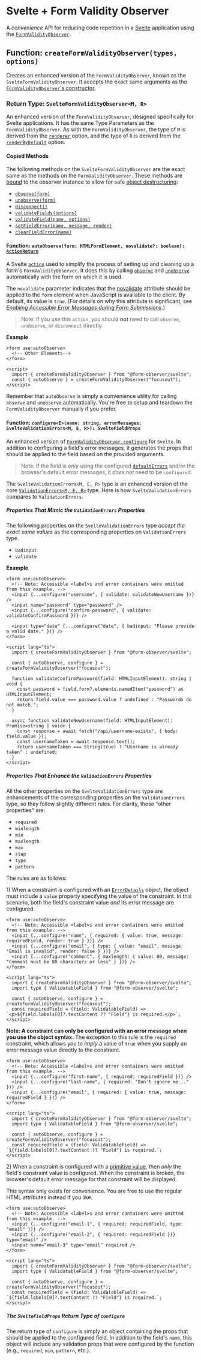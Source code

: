 # Svelte + Form Validity Observer

A _convenience_ API for reducing code repetition in a [Svelte](https://svelte.dev/) application using the [`FormValidityObserver`](../README.md).

## Function: `createFormValidityObserver(types, options)`

Creates an enhanced version of the `FormValidityObserver`, known as the `SvelteFormValidityObserver`. It accepts the exact same arguments as the [`FormValidityObserver`'s constructor](../README.md#constructor-formvalidityobservertypes-options).

### Return Type: `SvelteFormValidityObserver<M, R>`

An enhanced version of the `FormValidityObserver`, designed specifically for Svelte applications. It has the same Type Parameters as the `FormValidityObserver`. As with the `FormValidityObserver`, the type of `M` is derived from the [`renderer`](../README.md#form-validity-observer-options-renderer) option, and the type of `R` is derived from the [`renderByDefault`](../README.md#form-validity-observer-options-render-by-default) option.

#### Copied Methods

The following methods on the `SvelteFormValidityObserver` are the exact same as the methods on the `FormValidityObserver`. These methods are [bound](https://developer.mozilla.org/en-US/docs/Web/JavaScript/Reference/Global_objects/Function/bind) to the observer instance to allow for safe [object destructuring](https://developer.mozilla.org/en-US/docs/Web/JavaScript/Reference/Operators/Destructuring_assignment#object_destructuring):

- [`observe(form)`](../README.md#method-formvalidityobserverobserveform-htmlformelement-boolean)
- [`unobserve(form)`](../README.md#method-formvalidityobserverunobserveform-htmlformelement-boolean)
- [`disconnect()`](../README.md#method-formvalidityobserverdisconnect-void)
- [`validateFields(options)`](../README.md#method-formvalidityobservervalidatefieldsoptions-validatefieldsoptions-boolean--promiseboolean)
- [`validateField(name, options)`](../README.md#method-formvalidityobservervalidatefieldname-string-options-validatefieldoptions-boolean--promiseboolean)
- [`setFieldError(name, message, render)`](../README.md#method-formvalidityobserversetfielderrorename-string-message-errormessagestring-eerrormessagem-e-render-boolean-void)
- [`clearFieldError(name)`](../README.md#method-formvalidityobserverclearfielderrorname-string-void)

#### Function: `autoObserve(form: HTMLFormElement, novalidate?: boolean): `[`ActionReturn`](https://svelte.dev/docs/svelte-action#types-actionreturn)

A Svelte [`action`](https://learn.svelte.dev/tutorial/actions) used to simplify the process of setting up and cleaning up a form's `FormValidityObserver`. It does this by calling [`observe`](../README.md#method-formvalidityobserverobserveform-htmlformelement-boolean) and [`unobserve`](../README.md#method-formvalidityobserverunobserveform-htmlformelement-boolean) automatically with the form on which it is used.

The `novalidate` parameter indicates that the [novalidate](https://developer.mozilla.org/en-US/docs/Web/HTML/Element/form#novalidate) attribute should be applied to the `form` element when JavaScript is available to the client. By default, its value is `true`. (For details on why this attribute is significant, see [_Enabling Accessible Error Messages during Form Submissions_](../guides.md#enabling-accessible-error-messages-during-form-submissions).)

> Note: If you use this `action`, you should **not** need to call `observe`, `unobserve`, or `disconnect` directly.

**Example**

```svelte
<form use:autoObserve>
  <!-- Other Elements-->
</form>

<script>
  import { createFormValidityObserver } from "@form-observer/svelte";
  const { autoObserve } = createFormValidityObserver("focusout");
</script>
```

Remember that `autoObserve` is simply a convenience utility for calling `observe` and `unobserve` automatically. You're free to setup and teardown the `FormValidityObserver` manually if you prefer.

#### Function: `configure<E>(name: string, errorMessages: SvelteValidationErrors<M, E, R>): SvelteFieldProps`

An enhanced version of [`FormValidityObserver.configure`](../README.md#method-formvalidityobserverconfigureename-string-errormessages-validationerrorsm-e-r-void) for `Svelte`. In addition to configuring a field's error messages, it generates the props that should be applied to the field based on the provided arguments.

> Note: If the field is _only_ using the configured [`defaultErrors`](../README.md#form-validity-observer-options-default-errors) and/or the browser's default error messages, it _does not_ need to be `configure`d.

The `SvelteValidationErrors<M, E, R>` type is an enhanced version of the core [`ValidationErrors<M, E, R>`](../types.md#validationerrorsm-e-r) type. Here is how `SvelteValidationErrors` compares to `ValidationErrors`.

##### Properties That Mimic the `ValidationErrors` Properties

The following properties on the `SvelteValidationErrors` type _accept the exact same values_ as the corresponding properties on `ValidationErrors` type.

- `badinput`
- `validate`

**Example**

```svelte
<form use:autoObserve>
  <!-- Note: Accessible <label>s and error containers were omitted from this example. -->
  <input {...configure("username", { validate: validateNewUsername })} />
  <input name="password" type="password" />
  <input {...configure("confirm-password", { validate: validateConfirmPassword })} />

  <input type="date" {...configure("date", { badinput: "Please provide a valid date." })} />
</form>

<script lang="ts">
  import { createFormValidityObserver } from "@form-observer/svelte";

  const { autoObserve, configure } = createFormValidityObserver("focusout");

  function validateConfirmPassword(field: HTMLInputElement): string | void {
    const password = field.form?.elements.namedItem("password") as HTMLInputElement;
    return field.value === password.value ? undefined : "Passwords do not match.";
  }

  async function validateNewUsername(field: HTMLInputElement): Promise<string | void> {
    const response = await fetch("/api/username-exists", { body: field.value });
    const usernameTaken = await response.text();
    return usernameTaken === String(true) ? "Username is already taken" : undefined;
  }
</script>
```

##### Properties That _Enhance_ the `ValidationErrors` Properties

All the other properties on the `SvelteValidationErrors` type are enhancements of the corresponding properties on the `ValidationErrors` type, so they follow slightly different rules. For clarity, these "other properties" are:

- `required`
- `minlength`
- `min`
- `maxlength`
- `max`
- `step`
- `type`
- `pattern`

The rules are as follows:

1&rpar; When a constraint is configured with an [`ErrorDetails`](../types.md#errordetailsm-e-r) object, the object must include a `value` property specifying the value of the constraint. In this scenario, both the field's constraint value _and_ its error message are configured.

```svelte
<form use:autoObserve>
  <!-- Note: Accessible <label>s and error containers were omitted from this example. -->
  <input {...configure("name", { required: { value: true, message: requiredField, render: true } })} />
  <input {...configure("email", { type: { value: "email", message: "Email is invalid", render: false } })} />
  <input {...configure("comment", { maxlength: { value: 80, message: "Comment must be 80 characters or less" } })} />
</form>

<script lang="ts">
  import { createFormValidityObserver } from "@form-observer/svelte";
  import type { ValidatableField } from "@form-observer/svelte";

  const { autoObserve, configure } = createFormValidityObserver("focusout");
  const requiredField = (field: ValidatableField) => `<p>${field.labels[0]?.textContent ?? "Field"} is required.</p>`;
</script>
```

**Note: A constraint can only be configured with an error message when you use the object syntax.** The exception to this rule is the `required` constraint, which allows you to _imply_ a value of `true` when you supply an error message value directly to the constraint.

```svelte
<form use:autoObserve>
  <!-- Note: Accessible <label>s and error containers were omitted from this example. -->
  <input {...configure("first-name", { required: requiredField })} />
  <input {...configure("last-name", { required: "Don't ignore me..." })} />
  <input {...configure("email", { required: { value: true, message: requiredField } })} />
</form>

<script lang="ts">
  import { createFormValidityObserver } from "@form-observer/svelte";
  import type { ValidatableField } from "@form-observer/svelte";

  const { autoObserve, configure } = createFormValidityObserver("focusout");
  const requiredField = (field: ValidatableField) => `${field.labels[0]?.textContent ?? "Field"} is required.`;
</script>
```

2&rpar; When a constraint is configured with a [primitive value](https://developer.mozilla.org/en-US/docs/Glossary/Primitive), then _only_ the field's constraint value is configured. When the constraint is broken, the browser's default error message for that constraint will be displayed.

This syntax only exists for convenience. You are free to use the regular HTML attributes instead if you like.

```svelte
<form use:autoObserve>
  <!-- Note: Accessible <label>s and error containers were omitted from this example. -->
  <input {...configure("email-1", { required: requiredField, type: "email" })} />
  <input {...configure("email-2", { required: requiredField })} type="email" />
  <input name="email-3" type="email" required />
</form>

<script lang="ts">
  import { createFormValidityObserver } from "@form-observer/svelte";
  import type { ValidatableField } from "@form-observer/svelte";

  const { autoObserve, configure } = createFormValidityObserver("focusout");
  const requiredField = (field: ValidatableField) => `${field.labels[0]?.textContent ?? "Field"} is required.`;
</script>
```

##### The `SvelteFieldProps` Return Type of `configure`

The return type of `configure` is simply an object containing the props that should be applied to the configured field. In addition to the field's `name`, this object will include any validation props that were configured by the function (e.g., `required`, `min`, `pattern`, etc.).
